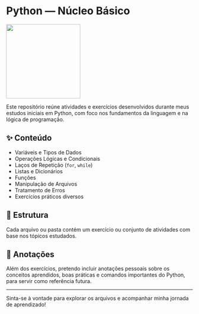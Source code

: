 # Python — Núcleo Básico
<img src="https://github.com/user-attachments/assets/9c0b3e48-54a8-4826-8fef-76bba163a852" width="200" />

Este repositório reúne atividades e exercícios desenvolvidos durante meus estudos iniciais em Python, com foco nos fundamentos da linguagem e na lógica de programação.

## ✨ Conteúdo

- Variáveis e Tipos de Dados
- Operações Lógicas e Condicionais
- Laços de Repetição (`for`, `while`)
- Listas e Dicionários
- Funções
- Manipulação de Arquivos
- Tratamento de Erros
- Exercícios práticos diversos

## 📁 Estrutura

Cada arquivo ou pasta contém um exercício ou conjunto de atividades com base nos tópicos estudados.

## 📝 Anotações

Além dos exercícios, pretendo incluir anotações pessoais sobre os conceitos aprendidos, boas práticas e comandos importantes do Python, para servir como referência futura.

---

Sinta-se à vontade para explorar os arquivos e acompanhar minha jornada de aprendizado!
